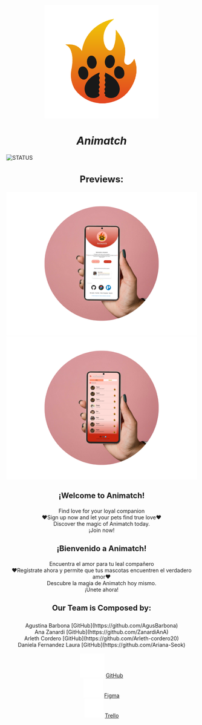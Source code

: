 <div align="center">
  <img width="300" height="300" src="Recursos/logo/logo%20animatch.png" alt="Animatch Logo">
  <h1 style="font-weight: bold;"><em>Animatch</em></h1>
</div>

![STATUS](https://img.shields.io/badge/STATUS-IN%20DEVELOPMENT-green)

<h2 style="font-size: 24px;" align="center">Previews:</h2>
<div align="center">
  <img src="Recursos/mockups/MARCOSolo%20phone%20pricipal.png">
</div>
<div align="center">
  <img src="Recursos/mockups/MARCOSolo%20phone%20chats.png">
</div>

<h3 style="font-size: 20px;" align="center">¡Welcome to Animatch!</h3>

<p align="center"> Find love for your loyal companion<br>
  ❤Sign up now and let your pets find true love❤<br>
    Discover the magic of Animatch today.<br>
  ¡Join now!
</p>


<h3 style="font-size: 20px;" align="center">¡Bienvenido a Animatch!</h3>

<p align="center"> Encuentra el amor para tu leal compañero<br>
  ❤Regístrate ahora y permite que tus mascotas encuentren el verdadero amor❤<br>
  Descubre la magia de Animatch hoy mismo.<br>
  ¡Únete ahora!
</p>

<h4 style="font-size: 20px;" align="center">Our Team is Composed by:</h4>
<p align="center">
  Agustina Barbona [GitHub](https://github.com/AgusBarbona)<br>
  Ana Zanardi [GitHub](https://github.com/ZanardiAnA)<br>
  Arleth Cordero [GitHub](https://github.com/Arleth-cordero20)<br>
  Daniela Fernandez Laura [GitHub](https://github.com/Ariana-Seok)
</p>

<div align="center">
  <img src="Recursos/iconos/github-blanco.png"> <a href="https://github.com/AgusBarbona/Animatch">GitHub</a><br>
  <img src="Recursos/iconos/figma.png"> <a href="https://www.figma.com/file/3JQHne2HlpGAI70QtZFGpc/Animatch?type=design&node-id=4-2&mode=design&t=h7XtKARUvFfWrx5b-0">Figma</a><br>
  <img src="Recursos/iconos/trello.png"> <a href="https://trello.com/b/FMboNN42/tinder">Trello</a>
</div>
